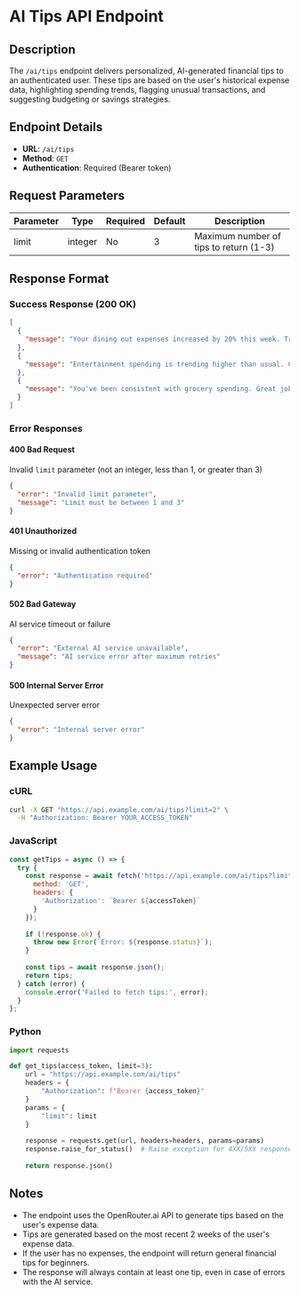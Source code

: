 # AI Tips API Endpoint

## Description

The `/ai/tips` endpoint delivers personalized, AI-generated financial tips to an authenticated user. These tips are based on the user's historical expense data, highlighting spending trends, flagging unusual transactions, and suggesting budgeting or savings strategies.

## Endpoint Details

- **URL**: `/ai/tips`
- **Method**: `GET`
- **Authentication**: Required (Bearer token)

## Request Parameters

| Parameter | Type    | Required | Default | Description                        |
|-----------|---------|----------|---------|------------------------------------|
| limit     | integer | No       | 3       | Maximum number of tips to return (1-3) |

## Response Format

### Success Response (200 OK)

```json
[
  {
    "message": "Your dining out expenses increased by 20% this week. Try cooking at home to save."
  },
  {
    "message": "Entertainment spending is trending higher than usual. Consider setting a monthly limit."
  },
  {
    "message": "You've been consistent with grocery spending. Great job keeping to your budget!"
  }
]
```

### Error Responses

#### 400 Bad Request
Invalid `limit` parameter (not an integer, less than 1, or greater than 3)

```json
{
  "error": "Invalid limit parameter",
  "message": "Limit must be between 1 and 3"
}
```

#### 401 Unauthorized
Missing or invalid authentication token

```json
{
  "error": "Authentication required"
}
```

#### 502 Bad Gateway
AI service timeout or failure

```json
{
  "error": "External AI service unavailable",
  "message": "AI service error after maximum retries"
}
```

#### 500 Internal Server Error
Unexpected server error

```json
{
  "error": "Internal server error"
}
```

## Example Usage

### cURL

```bash
curl -X GET "https://api.example.com/ai/tips?limit=2" \
  -H "Authorization: Bearer YOUR_ACCESS_TOKEN"
```

### JavaScript

```javascript
const getTips = async () => {
  try {
    const response = await fetch('https://api.example.com/ai/tips?limit=2', {
      method: 'GET',
      headers: {
        'Authorization': `Bearer ${accessToken}`
      }
    });
    
    if (!response.ok) {
      throw new Error(`Error: ${response.status}`);
    }
    
    const tips = await response.json();
    return tips;
  } catch (error) {
    console.error('Failed to fetch tips:', error);
  }
};
```

### Python

```python
import requests

def get_tips(access_token, limit=3):
    url = "https://api.example.com/ai/tips"
    headers = {
        "Authorization": f"Bearer {access_token}"
    }
    params = {
        "limit": limit
    }
    
    response = requests.get(url, headers=headers, params=params)
    response.raise_for_status()  # Raise exception for 4XX/5XX responses
    
    return response.json()
```

## Notes

- The endpoint uses the OpenRouter.ai API to generate tips based on the user's expense data.
- Tips are generated based on the most recent 2 weeks of the user's expense data.
- If the user has no expenses, the endpoint will return general financial tips for beginners.
- The response will always contain at least one tip, even in case of errors with the AI service. 
